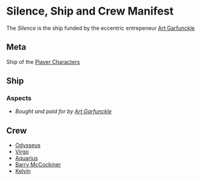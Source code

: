 # Silence, Ship and Crew Manifest
The *Silence* is the ship funded by the eccentric entrepeneur [Art Garfunckle](../../Characters/artGarfunckle)

## Meta
Ship of the [Player Characters](../../Characters/PlayerCharacters)

## Ship
### Aspects
* *Bought and paid for by [Art Garfunckle](../../Characters/artGarfunckle)*

## Crew
* [Odysseus](../../Characters/Odysseus)
* [Virgo](../../Characters/Virgo)
* [Aquarius](../../Characters/Aquarius)
* [Barry McCockiner](../../Characters/BarryMccockiner)
* [Kelvin](../../Characters/Kelvin)
